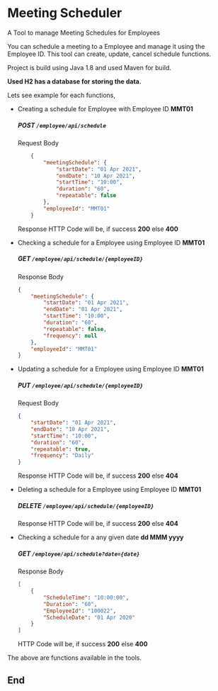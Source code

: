 # Meeting Scheduler
A Tool to manage Meeting Schedules for Employees

You can schedule a meeting to a Employee and manage it using the Employee ID.
This tool can create, update, cancel schedule functions.

Project is build using Java 1.8 and used Maven for build.

**Used H2 has a database for storing the data.**

Lets see example for each functions,

- Creating a schedule for Employee with Employee ID **MMT01**
    ##### POST   `/employee/api/schedule`
    Request Body
    ```JSON
    	{
    		"meetingSchedule": {
    			"startDate": "01 Apr 2021",
    			"endDate": "10 Apr 2021",
    			"startTime": "10:00",
    			"duration": "60",
    			"repeatable": false
    		},
    		"employeeId": "MMT01"
    	}
    ```
    Response HTTP Code will be, if success **200** else **400**

- Checking a schedule for a Employee using Employee ID **MMT01**
    ##### GET  `/employee/api/schedule/{employeeID}`
    Response Body
    ```JSON
    {
    	"meetingSchedule": {
    		"startDate": "01 Apr 2021",
    		"endDate": "01 Apr 2021",
    		"startTime": "10:00",
    		"duration": "60",
    		"repeatable": false,
    		"frequency": null
    	},
    	"employeeId": "MMT01"
    }
    ```

- Updating a schedule for a Employee using Employee ID **MMT01**
    ##### PUT  `/employee/api/schedule/{employeeID}`
    Request Body
    ```JSON
    {
    	"startDate": "01 Apr 2021",
    	"endDate": "10 Apr 2021",
    	"startTime": "10:00",
    	"duration": "60",
    	"repeatable": true,
    	"frequency": "Daily"
    }
    ```
    Response HTTP Code will be, if success **200** else **404**

- Deleting a schedule for a Employee using Employee ID **MMT01**
    ##### DELETE  `/employee/api/schedule/{employeeID}`
    Response HTTP Code will be, if success **200** else **404**

- Checking a schedule for a any given date **dd MMM yyyy**
    ##### GET  `/employee/api/schedule?date={date}`
    Response Body
    ```JSON
    [
        {
            "ScheduleTime": "10:00:00",
            "Duration": "60",
            "EmployeeId": "100022",
            "ScheduleDate": "01 Apr 2020"
        }
    ]
    ```
    HTTP Code will be, if success **200** else **400**
    
The above are functions available in the tools.

## End
